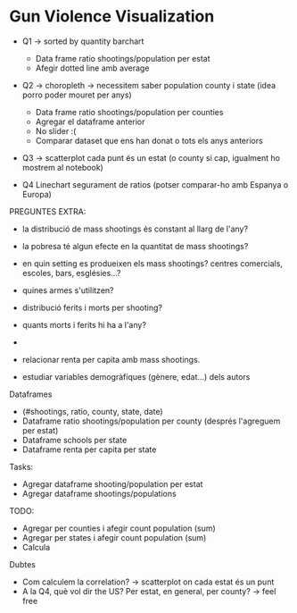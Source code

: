 # Gun Violence Visualization
- Q1 -> sorted by quantity barchart
  * Data frame ratio shootings/population per estat
  * Afegir dotted line amb average

- Q2 -> choropleth -> necessitem saber population county i state (idea porro poder mouret per anys)
  * Data frame ratio shootings/population per counties
  * Agregar el dataframe anterior
  * No slider :(
  * Comparar dataset que ens han donat o tots els anys anteriors

- Q3 -> scatterplot cada punt és un estat (o county si cap, igualment ho mostrem al notebook)
- Q4 Linechart segurament de ratios (potser comparar-ho amb Espanya o Europa)


PREGUNTES EXTRA:
- la distribució de mass shootings és constant al llarg de l'any?
- la pobresa té algun efecte en la quantitat de mass shootings?
- en quin setting es produeixen els mass shootings? centres comercials, escoles, bars, esglésies...?
- quines armes s'utilitzen?
- distribució ferits i morts per shooting?
- quants morts i ferits hi ha a l'any?
- 

- relacionar renta per capita amb mass shootings.
- estudiar variables demogràfiques (gènere, edat...) dels autors



Dataframes
- (#shootings, ratio, county, state, date)
- Dataframe ratio shootings/population per county (després l'agreguem per estat)
- Dataframe schools per state
- Dataframe renta per capita per state

Tasks:
- Agregar dataframe shooting/population per estat
- Agregar dataframe shootings/populations




TODO:
- Agregar per counties i afegir count population (sum)
- Agregar per states i afegir count population (sum)
- Calcula


Dubtes
- Com calculem la correlation? -> scatterplot on cada estat és un punt
- A la Q4, què vol dir the US? Per estat, en general, per county? -> feel free
